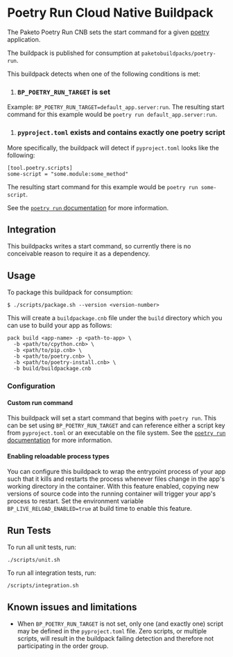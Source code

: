 # Poetry Run Cloud Native Buildpack

The Paketo Poetry Run CNB sets the start command for a given [poetry](https://python-poetry.org/) application.

The buildpack is published for consumption at `paketobuildpacks/poetry-run`.

This buildpack detects when one of the following conditions is met:

1. ### `BP_POETRY_RUN_TARGET` is set
Example: `BP_POETRY_RUN_TARGET=default_app.server:run`.
The resulting start command for this example would be `poetry run default_app.server:run`.

1. ### `pyproject.toml` exists and contains **exactly one** poetry script
More specifically, the buildpack will detect if `pyproject.toml` looks like the following:

```
[tool.poetry.scripts]
some-script = "some.module:some_method"
```

The resulting start command for this example would be `poetry run some-script`.

See the [`poetry run` documentation](https://python-poetry.org/docs/cli/#run) for more information.

## Integration

This buildpacks writes a start command, so currently there is no conceivable
reason to require it as a dependency.

## Usage

To package this buildpack for consumption:

```
$ ./scripts/package.sh --version <version-number>
```

This will create a `buildpackage.cnb` file under the `build` directory which you
can use to build your app as follows:
```
pack build <app-name> -p <path-to-app> \
  -b <path/to/cpython.cnb> \
  -b <path/to/pip.cnb> \
  -b <path/to/poetry.cnb> \
  -b <path/to/poetry-install.cnb> \
  -b build/buildpackage.cnb
```

### Configuration

#### Custom run command
This buildpack will set a start command that begins with `poetry run`.
This can be set using `BP_POETRY_RUN_TARGET` and can reference either a script key from `pyproject.toml` or an executable on the file system.
See the [`poetry run` documentation](https://python-poetry.org/docs/cli/#run) for more information.

#### Enabling reloadable process types
You can configure this buildpack to wrap the entrypoint process of your app such that it kills and restarts the process whenever files change in the app's working directory in the container. With this feature enabled, copying new versions of source code into the running container will trigger your app's process to restart. Set the environment variable `BP_LIVE_RELOAD_ENABLED=true` at build time to enable this feature.

## Run Tests

To run all unit tests, run:
```
./scripts/unit.sh
```

To run all integration tests, run:
```
/scripts/integration.sh
```

## Known issues and limitations

* When `BP_POETRY_RUN_TARGET` is not set, only one (and exactly one) script may be defined in the `pyproject.toml` file.
  Zero scripts, or multiple scripts, will result in the buildpack failing detection and therefore not participating in the order group.
